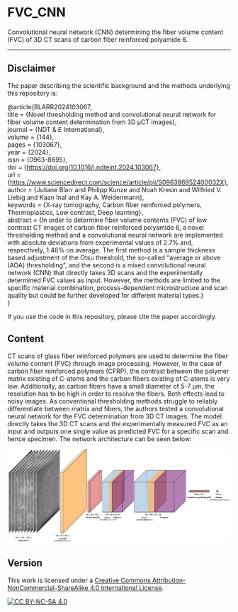# FVC_CNN

Convolutional neural network (CNN) determining the fiber volume content (FVC) of 3D CT scans of carbon fiber reinforced polyamide 6.

***

## Disclaimer 
The paper describing the scientific background and the methods underlying this repository is: 

@article{BLARR2024103067,   
title = {Novel thresholding method and convolutional neural network for fiber volume content determination from 3D μCT images},   
journal = {NDT & E International},   
volume = {144},   
pages = {103067},   
year = {2024},   
issn = {0963-8695},   
doi = {https://doi.org/10.1016/j.ndteint.2024.103067},   
url = {https://www.sciencedirect.com/science/article/pii/S096386952400032X},   
author = {Juliane Blarr and Philipp Kunze and Noah Kresin and Wilfried V. Liebig and Kaan Inal and Kay A. Weidenmann},   
keywords = {X-ray tomography, Carbon fiber reinforced polymers, Thermoplastics, Low contrast, Deep learning},   
abstract = {In order to determine fiber volume contents (FVC) of low contrast CT images of carbon fiber reinforced polyamide 6, a novel thresholding method and a convolutional neural network are implemented with absolute deviations from experimental values of 2.7% and, respectively, 1.46% on average. The first method is a sample thickness based adjustment of the Otsu threshold, the so-called “average or above (AOA) thresholding”, and the second is a mixed convolutional neural network (CNN) that directly takes 3D scans and the experimentally determined FVC values as input. However, the methods are limited to the specific material combination, process-dependent microstructure and scan quality but could be further developed for different material types.}   
}


If you use the code in this repository, please cite the paper accordingly.

## Content

CT scans of glass fiber reinforced polymers are used to determine the fiber volume content (FVC) through image processing. However, in the case of carbon fiber reinforced polymers (CFRP), the contrast between the polymer matrix existing of C-atoms and the carbon fibers existing of C-atoms is very low. Additionally, as carbon fibers have a small diameter of 5-7 µm, the resolution has to be high in order to resolve the fibers. Both effects lead to noisy images. As conventional thresholding methods struggle to reliably differentiate between matrix and fibers, the authors tested a convolutional neural network for the FVC determination from 3D CT images. The model directly takes the 3D CT scans and the experimentally measured FVC as an input and outputs one single value as predicted FVC for a specific scan and hence specimen. The network architecture can be seen below:

<p align="center">
  <img src="https://github.com/jewelsbla/FVC_CNN/blob/main/images/network_architecture_no_background.png">
</p>

## Version

This work is licensed under a
[Creative Commons Attribution-NonCommercial-ShareAlike 4.0 International License][cc-by-nc-sa].

[![CC BY-NC-SA 4.0][cc-by-nc-sa-image]][cc-by-nc-sa]

[cc-by-nc-sa]: http://creativecommons.org/licenses/by-nc-sa/4.0/
[cc-by-nc-sa-image]: https://licensebuttons.net/l/by-nc-sa/4.0/88x31.png
[cc-by-nc-sa-shield]: https://img.shields.io/badge/License-CC%20BY--NC--SA%204.0-lightgrey.svg


